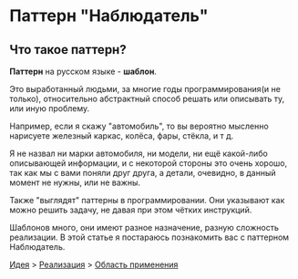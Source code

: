 # Паттерн "Наблюдатель"

## Что такое паттерн?

**Паттерн** на русском языке - **шаблон**.

Это выработанный людьми, за многие годы 
программирования(и не только), относительно абстрактный 
способ решать или описывать ту, или иную проблему.

Например, если я скажу "автомобиль", то вы вероятно 
мысленно нарисуете железный каркас, колёса, фары, стёкла,
и т д.

Я не назвал ни марки автомобиля, ни модели, ни ещё
какой-либо описывающей информации, и с некоторой стороны
это очень хорошо, так как мы с вами поняли друг друга, а
детали, очевидно, в данный момент не нужны, или не важны.

Также "выглядят" паттерны в программировании. Они указывают
как можно решить задачу, не давая при этом чётких инструкций.

Шаблонов много, они имеют разное назначение, разную сложность
реализации. В этой статье я постараюсь познакомить вас с 
паттерном Наблюдатель.

[Идея](./idea) >
[Реализация](./implementation) >
[Область применения](./application-area)